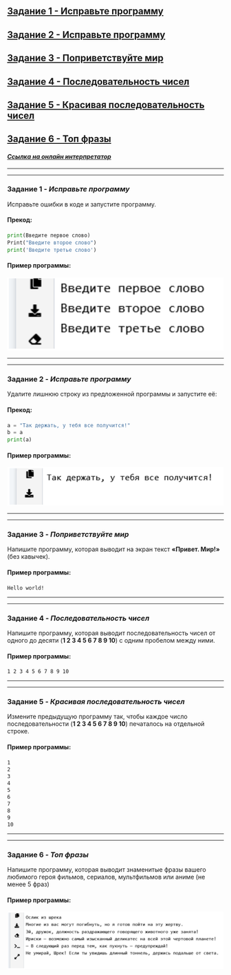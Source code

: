 ## [Задание 1 - Исправьте программу](#task_1)
## [Задание 2 - Исправьте программу](#task_2)
## [Задание 3 - Поприветствуйте мир](#task_3)
## [Задание 4 - Последовательность чисел](#task_4)
## [Задание 5 - Красивая последовательность чисел](#task_5)
## [Задание 6 - Топ фразы](#task_6)

#### [_Ссылка на онлайн интерпретатор_](https://www.online-python.com/)
_________________________________________
_________________________________________

### Задание 1 - _Исправьте программу_ <a name="task_1"></a>
Исправьте ошибки в коде и запустите программу.
#### Прекод:
```python
print(Введите первое слово)
Print("Введите второе слово")
print('Введите третье слово')
```

#### Пример программы:
![alt](images/task_1_1.png)
_________________________________________
_________________________________________
### Задание 2 - _Исправьте программу_<a name="task_2"></a>
Удалите лишнюю строку из предложенной программы и запустите её:
#### Прекод:
```python
a = "Так держать, у тебя все получится!"
b = a
print(a)
```

#### Пример программы:
![alt](images/task_1_2.png)
_________________________________________
_________________________________________
### Задание 3 - _Поприветствуйте мир_<a name="task_3"></a>
Напишите программу, которая выводит на экран текст **«Привет. Мир!»** (без кавычек).

#### Пример программы:
```
Hello world!
```
_________________________________________
_________________________________________
### Задание 4 - _Последовательность чисел_<a name="task_4"></a>
Напишите программу, которая выводит последовательность чисел от одного до десяти 
(**1 2 3 4 5 6 7 8 9 10**) с одним пробелом между ними.

#### Пример программы:
```
1 2 3 4 5 6 7 8 9 10
```
_________________________________________
_________________________________________
### Задание 5 - _Красивая последовательность чисел_<a name="task_5"></a>
 Измените предыдущую программу так, чтобы каждое число последовательности 
 (**1 2 3 4 5 6 7 8 9 10**) печаталось на отдельной строке.
#### Пример программы:
```
1
2
3
4
5
6
7
8
9
10
```
_________________________________________
_________________________________________
### Задание 6 - _Топ фразы_<a name="task_6"></a>
Напишите программу, которая выводит знаменитые фразы 
вашего любимого героя фильмов, сериалов, мультфильмов или аниме (не менее 5 фраз)
#### Пример программы:
![alt](images/task_1_6.png)



